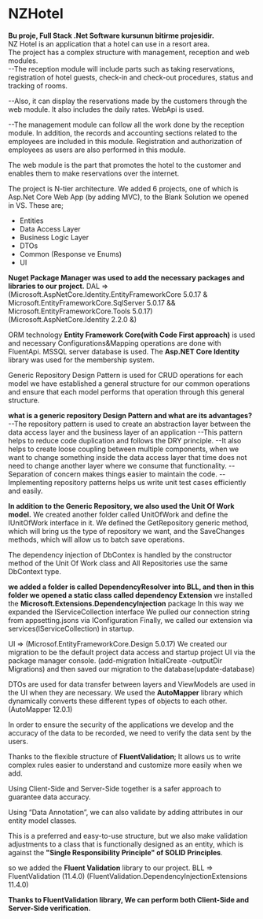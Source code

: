 # NZHotel
**Bu proje, Full Stack .Net Software kursunun bitirme projesidir.**  
NZ Hotel is an application that a hotel can use in a resort area.  
The project has a complex structure with management, reception and web modules.  
--The reception module will include parts such as taking reservations, registration of hotel guests, check-in and check-out procedures, status and tracking of rooms.

--Also, it can display the reservations made by the customers through the web module. It also includes the daily rates. WebApi is used.

--The management module can follow all the work done by the reception module. In addition, the records and accounting sections related to the employees are included in this module. Registration and authorization of employees as users are also performed in this module.

The web module is the part that promotes the hotel to the customer and enables them to make reservations over the internet.

The project is  N-tier architecture.
We added 6 projects, one of which is Asp.Net Core Web App (by adding MVC), to the Blank Solution we opened in VS. These are;
- Entities
- Data Access Layer
- Business Logic Layer
- DTOs 
- Common (Response ve Enums)
- UI

**Nuget Package Manager was used to add the necessary packages and libraries to our project.**
  DAL =>  (Microsoft.AspNetCore.Identity.EntityFrameworkCore 5.0.17 & Microsoft.EntityFrameworkCore.SqlServer 5.0.17 && Microsoft.EntityFrameworkCore.Tools 5.0.17)
  (Microsoft.AspNetCore.Identity 2.2.0 &)
  
 ORM technology **Entity Framework Core(with Code First approach)** is used and necessary Configurations&Mapping operations are done with FluentApi. 
 MSSQL server database is used.
The **Asp.NET Core Identity** library was used for the membership system.

Generic Repository Design Pattern is used for CRUD operations for each model
we have established a general structure for our common operations and ensure that each model performs that operation through this general structure.

**what is a generic repository Design Pattern and what are its advantages?**
--The repository pattern is used to create an abstraction layer between the data access layer and the business layer of an application
--This pattern helps to reduce code duplication and follows the DRY principle.
--It also helps to create loose coupling between multiple components, when we want to change something inside the data access layer that time does not need to change another layer where we consume that functionality.
--Separation of concern makes things easier to maintain the code.
--Implementing repository patterns helps us write unit test cases efficiently and easily.

**In addition to the Generic Repository, we also used the Unit Of Work model.**
We created another folder called UnitOfWork and define the IUnitOfWork interface in it.
We defined the GetRepository generic method, which will bring us the type of repository we want, and the SaveChanges methods, which will allow us to batch save operations.

The dependency injection of DbContex is handled by the constructor method of the Unit Of Work class and All Repositories use the same DbContext type.

**we added a folder is called DependencyResolver into BLL, and then in this folder we opened a static class called dependency Extension**
we installed the **Microsoft.Extensions.DependencyInjection** package
In this way we expanded the IServiceCollection interface
We  pulled our connection string from appsetting.jsons via IConfiguration
Finally, we called our extension via services(IServiceCollection) in startup.

UI => (Microsof.EntityFrameworkCore.Design 5.0.17)
We created our migration to be the default project data access and startup project UI via the package manager console.
(add-migration InitialCreate -outputDir Migrations)
and then saved our migration to the database(update-database)



DTOs are used for data transfer between layers and ViewModels are used in the UI when they are necessary.
We used the **AutoMapper** library which dynamically converts these different types of objects to each other.
(AutoMapper 12.0.1)

In order to ensure the security of the applications we develop and the accuracy of the data to be recorded, we need to verify the data sent by the users.

Thanks to the flexible structure of **FluentValidation**; It allows us to write complex rules easier to understand and customize more easily when we add.

Using Client-Side and Server-Side together is a safer approach to guarantee data accuracy.

Using “Data Annotation”, we can also validate by adding attributes in our entity model classes.

This is a preferred and easy-to-use structure, but we also make validation adjustments to a class that is functionally designed as an entity, which is against the **"Single Responsibility Principle" of SOLID Principles**.

so we added the **Fluent Validation** library to our project.
BLL => FluentValidation (11.4.0)
(FluentValidation.DependencyInjectionExtensions 11.4.0)

**Thanks to FluentValidation library, We can perform both Client-Side and Server-Side verification.**
  
  
 





